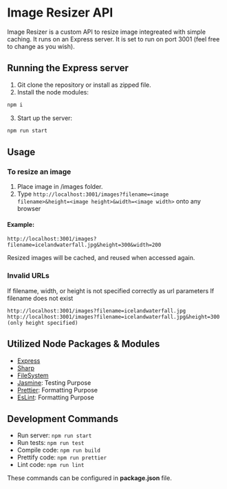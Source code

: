 # Image Resizer API

Image Resizer is a custom API to resize image integreated with simple caching. 
It runs on an Express server.
It is set to run on port 3001 (feel free to change as you wish).

## Running the Express server

1. Git clone the repository or install as zipped file.
2. Install the node modules:

```bash
npm i 
```
3. Start up the server:

```bash
npm run start
```

## Usage

### To resize an image
1. Place image in /images folder. 
2. Type `http://localhost:3001/images?filename=<image filename>&height=<image height>&width=<image width>` onto any browser
#### Example:
```
http://localhost:3001/images?filename=icelandwaterfall.jpg&height=300&width=200
```
Resized images will be cached, and reused when accessed again.

### Invalid URLs
If filename, width, or height is not specified correctly as url parameters
If filename does not exist
```
http://localhost:3001/images?filename=icelandwaterfall.jpg
http://localhost:3001/images?filename=icelandwaterfall.jpg&height=300  (only height specified)
```


## Utilized Node Packages & Modules
* [Express](https://expressjs.com/)
* [Sharp](https://www.npmjs.com/package/sharp)
* [FileSystem](https://www.npmjs.com/package/fs)
* [Jasmine](https://www.npmjs.com/package/jasmine): Testing Purpose
* [Prettier](https://www.npmjs.com/package/prettier): Formatting Purpose
* [EsLint](https://www.npmjs.com/package/eslint): Formatting Purpose


## Development Commands
* Run server: ```npm run start```
* Run tests: ```npm run test ```
* Compile code: ```npm run build```
* Prettify code: ```npm run prettier```
* Lint code: ```npm run lint```

These commands can be configured in **package.json** file.